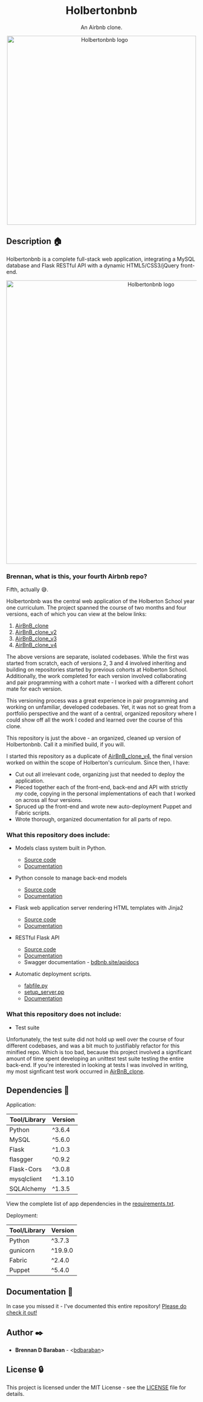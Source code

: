 <h1 align="center">Holbertonbnb</h1>
<p align="center">An Airbnb clone.</p>

<p align="center">
  <img src="https://github.com/bdbaraban/holbertonbnb/blob/master/assets/hbnb-logo.png"
       alt="Holbertonbnb logo"
       width="500"
  >
</p>

## Description :house:

Holbertonbnb is a complete full-stack web application, integrating a MySQL database and Flask RESTful API with a dynamic
HTML5/CSS3/jQuery front-end.

<p align="center">
  <img src="https://github.com/bdbaraban/holbertonbnb/blob/master/assets/hbnb-stack.png"
       alt="Holbertonbnb logo"
       width="750"
  >
</p>

### Brennan, what is this, your fourth Airbnb repo?

Fifth, actually :sweat_smile:.

Holbertonbnb was the central web application of the Holberton School year one curriculum. The project spanned the course of two months and four versions, each of which you can view at the below links:

1. [AirBnB_clone](https://github.com/bdbaraban/AirBnB_clone)
2. [AirBnB_clone_v2](https://github.com/bdbaraban/AirBnB_clone_v2)
3. [AirBnB_clone_v3](https://github.com/bdbaraban/AirBnB_clone_v3)
4. [AirBnB_clone_v4](https://github.com/bdbaraban/AirBnB_clone_v4)

The above versions are separate, isolated codebases. While the first was started from scratch, each of versions 2, 3 and 4 involved inheriting and building on repositories started by previous cohorts at Holberton School. Additionally, the work completed for each version involved collaborating and pair programming with a cohort mate - I worked with a different cohort mate for each version.

This versioning process was a great experience in pair programming and working on unfamiliar, developed codebases. Yet, it was not so great from a portfolio perspective and the want of a central, organized repository where I could show off all the work I coded and learned over the course of this clone.

This repository is just the above - an organized, cleaned up version of Holbertonbnb. Call it a minified build, if you will.

I started this repository as a duplicate of [AirBnB_clone_v4](https://github.com/bdbaraban/AirBnB_clone_v4), the final version worked on within the scope of Holberton's curriculum. Since then, I have:

- Cut out all irrelevant code, organizing just that needed to deploy the application.
- Pieced together each of the front-end, back-end and API with strictly _my_ code, copying in the personal implementations of each that I worked on across all four versions.
- Spruced up the front-end and wrote new auto-deployment Puppet and Fabric scripts.
- Wrote thorough, organized documentation for all parts of repo.

### What this repository does include:

- Models class system built in Python.

  - [Source code](./models)
  - [Documentation](./documentation/MODELS.md)

- Python console to manage back-end models

  - [Source code](./console.py)
  - [Documentation](./documentation/CONSOLE.md)

- Flask web application server rendering HTML templates with Jinja2

  - [Source code](./web_flask)
  - [Documentation](./documentation/WEB_FLASK.md)

- RESTful Flask API

  - [Source code](./api)
  - [Documentation](./documentation/API.md)
  - Swagger documentation - [bdbnb.site/apidocs](https://bdbnb.site/apidocs)

- Automatic deployment scripts.
  - [fabfile.py](./fabfile.py)
  - [setup_server.pp](./setup_server.pp)
  - [Documentation](./documentation/DEPLOYMENT.md)

### What this repository does not include:

- Test suite

Unfortunately, the test suite did not hold up well over the course of four different codebases, and was a bit much to justifiably refactor for this minified repo. Which is too bad, because this project involved a significant amount of time spent developing an unittest test suite testing the entire back-end. If you're interested in looking at tests I was involved in writing, my most signficant test work occurred in [AirBnB_clone](https://github.com/bdbaraban/AirBnB_clone).

## Dependencies :couple:

Application:

| Tool/Library | Version |
| ------------ | ------- |
| Python       | ^3.6.4  |
| MySQL        | ^5.6.0  |
| Flask        | ^1.0.3  |
| flasgger     | ^0.9.2  |
| Flask-Cors   | ^3.0.8  |
| mysqlclient  | ^1.3.10 |
| SQLAlchemy   | ^1.3.5  |

View the complete list of app dependencies in the [requirements.txt](./requirements.txt).

Deployment:

| Tool/Library | Version |
| ------------ | ------- |
| Python       | ^3.7.3  |
| gunicorn     | ^19.9.0 |
| Fabric       | ^2.4.0  |
| Puppet       | ^5.4.0  |

## Documentation :book:

In case you missed it - I've documented this entire repository! [Please do check it out!](./documentation)

## Author :black_nib:

- **Brennan D Baraban** - <[bdbaraban](https://github.com/bdbaraban)>

## License :lock:

This project is licensed under the MIT License - see the [LICENSE](./LICENSE) file for details.
